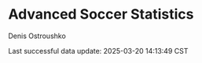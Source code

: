 # Advanced Soccer Statistics
Denis Ostroushko

<!-- gfm -->

Last successful data update: 2025-03-20 14:13:49 CST
